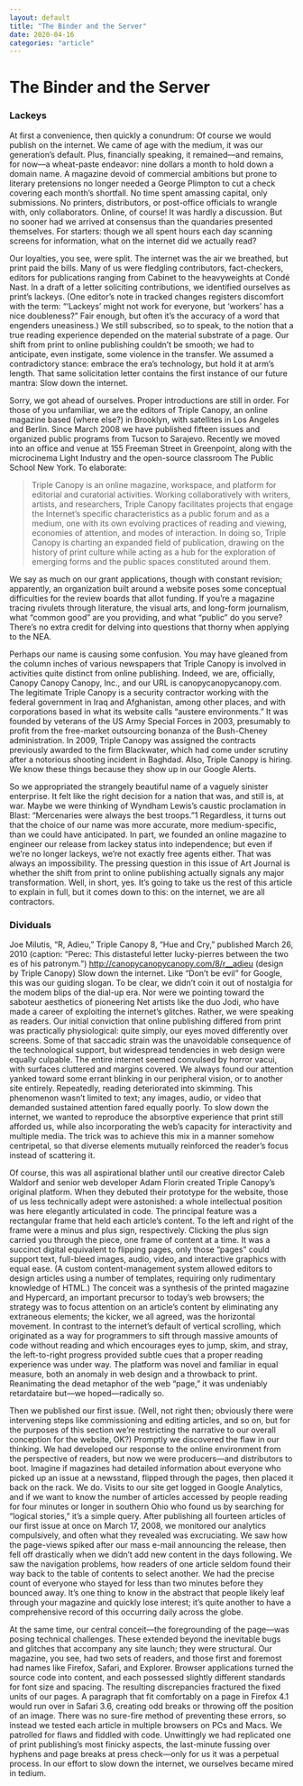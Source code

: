 ```yaml
---
layout: default
title: "The Binder and the Server"
date: 2020-04-16
categories: "article"
---
```


# The Binder and the Server

### Lackeys

At first a convenience, then quickly a conundrum: Of course we would publish on the internet. We came of age with the medium, it was our generation’s default. Plus, financially speaking, it remained—and remains, for now—a wheat-paste endeavor: nine dollars a month to hold down a domain name. A magazine devoid of commercial ambitions but prone to literary pretensions no longer needed a George Plimpton to cut a check covering each month’s shortfall. No time spent amassing capital, only submissions. No printers, distributors, or post-office officials to wrangle with, only collaborators. Online, of course! It was hardly a discussion. But no sooner had we arrived at consensus than the quandaries presented themselves. For starters: though we all spent hours each day scanning screens for information, what on the internet did we actually read?

Our loyalties, you see, were split. The internet was the air we breathed, but print paid the bills. Many of us were fledgling contributors, fact-checkers, editors for publications ranging from Cabinet to the heavyweights at Condé Nast. In a draft of a letter soliciting contributions, we identified ourselves as print’s lackeys. (One editor’s note in tracked changes registers discomfort with the term: “‘Lackeys’ might not work for everyone, but ‘workers’ has a nice doubleness?” Fair enough, but often it’s the accuracy of a word that engenders uneasiness.) We still subscribed, so to speak, to the notion that a true reading experience depended on the material substrate of a page. Our shift from print to online publishing couldn’t be smooth; we had to anticipate, even instigate, some violence in the transfer. We assumed a contradictory stance: embrace the era’s technology, but hold it at arm’s length. That same solicitation letter contains the first instance of our future mantra: Slow down the internet.

Sorry, we got ahead of ourselves. Proper introductions are still in order. For those of you unfamiliar, we are the editors of Triple Canopy, an online magazine based (where else?) in Brooklyn, with satellites in Los Angeles and Berlin. Since March 2008 we have published fifteen issues and organized public programs from Tucson to Sarajevo. Recently we moved into an office and venue at 155 Freeman Street in Greenpoint, along with the microcinema Light Industry and the open-source classroom The Public School New York. To elaborate:

> Triple Canopy is an online magazine, workspace, and platform for editorial and curatorial activities. Working collaboratively with writers, artists, and researchers, Triple Canopy facilitates projects that engage the Internet’s specific characteristics as a public forum and as a medium, one with its own evolving practices of reading and viewing, economies of attention, and modes of interaction. In doing so, Triple Canopy is charting an expanded field of publication, drawing on the history of print culture while acting as a hub for the exploration of emerging forms and the public spaces constituted around them.

We say as much on our grant applications, though with constant revision; apparently, an organization built around a website poses some conceptual difficulties for the review boards that allot funding. If you’re a magazine tracing rivulets through literature, the visual arts, and long-form journalism, what “common good” are you providing, and what “public” do you serve? There’s no extra credit for delving into questions that thorny when applying to the NEA.

Perhaps our name is causing some confusion. You may have gleaned from the column inches of various newspapers that Triple Canopy is involved in activities quite distinct from online publishing. Indeed, we are, officially, Canopy Canopy Canopy, Inc., and our URL is canopycanopycanopy.com. The legitimate Triple Canopy is a security contractor working with the federal government in Iraq and Afghanistan, among other places, and with corporations based in what its website calls “austere environments.” It was founded by veterans of the US Army Special Forces in 2003, presumably to profit from the free-market outsourcing bonanza of the Bush-Cheney administration. In 2009, Triple Canopy was assigned the contracts previously awarded to the firm Blackwater, which had come under scrutiny after a notorious shooting incident in Baghdad. Also, Triple Canopy is hiring. We know these things because they show up in our Google Alerts.

So we appropriated the strangely beautiful name of a vaguely sinister enterprise. It felt like the right decision for a nation that was, and still is, at war. Maybe we were thinking of Wyndham Lewis’s caustic proclamation in Blast: “Mercenaries were always the best troops.”1 Regardless, it turns out that the choice of our name was more accurate, more medium-specific, than we could have anticipated. In part, we founded an online magazine to engineer our release from lackey status into independence; but even if we’re no longer lackeys, we’re not exactly free agents either. That was always an impossibility. The pressing question in this issue of Art Journal is whether the shift from print to online publishing actually signals any major transformation. Well, in short, yes. It’s going to take us the rest of this article to explain in full, but it comes down to this: on the internet, we are all contractors.

### Dividuals

Joe Milutis, “R, Adieu,” Triple Canopy 8, “Hue and Cry,” published March 26, 2010 (caption: “Perec: This distasteful letter lucky-pierres between the two es of his patronym.”) http://canopycanopycanopy.com/8/r__adieu (design by Triple Canopy) Slow down the internet. Like “Don’t be evil” for Google, this was our guiding slogan. To be clear, we didn’t coin it out of nostalgia for the modem blips of the dial-up era. Nor were we pointing toward the saboteur aesthetics of pioneering Net artists like the duo Jodi, who have made a career of exploiting the internet’s glitches. Rather, we were speaking as readers. Our initial conviction that online publishing differed from print was practically physiological: quite simply, our eyes moved differently over screens. Some of that saccadic strain was the unavoidable consequence of the technological support, but widespread tendencies in web design were equally culpable. The entire internet seemed convulsed by horror vacui, with surfaces cluttered and margins covered. We always found our attention yanked toward some errant blinking in our peripheral vision, or to another site entirely. Repeatedly, reading deteriorated into skimming. This phenomenon wasn’t limited to text; any images, audio, or video that demanded sustained attention fared equally poorly. To slow down the internet, we wanted to reproduce the absorptive experience that print still afforded us, while also incorporating the web’s capacity for interactivity and multiple media. The trick was to achieve this mix in a manner somehow centripetal, so that diverse elements mutually reinforced the reader’s focus instead of scattering it.

Of course, this was all aspirational blather until our creative director Caleb Waldorf and senior web developer Adam Florin created Triple Canopy’s original platform. When they debuted their prototype for the website, those of us less technically adept were astonished: a whole intellectual position was here elegantly articulated in code. The principal feature was a rectangular frame that held each article’s content. To the left and right of the frame were a minus and plus sign, respectively. Clicking the plus sign carried you through the piece, one frame of content at a time. It was a succinct digital equivalent to flipping pages, only those “pages” could support text, full-bleed images, audio, video, and interactive graphics with equal ease. (A custom content-management system allowed editors to design articles using a number of templates, requiring only rudimentary knowledge of HTML.) The conceit was a synthesis of the printed magazine and Hypercard, an important precursor to today’s web browsers; the strategy was to focus attention on an article’s content by eliminating any extraneous elements; the kicker, we all agreed, was the horizontal movement. In contrast to the internet’s default of vertical scrolling, which originated as a way for programmers to sift through massive amounts of code without reading and which encourages eyes to jump, skim, and stray, the left-to-right progress provided subtle cues that a proper reading experience was under way. The platform was novel and familiar in equal measure, both an anomaly in web design and a throwback to print. Reanimating the dead metaphor of the web “page,” it was undeniably retardataire but—we hoped—radically so.

Then we published our first issue. (Well, not right then; obviously there were intervening steps like commissioning and editing articles, and so on, but for the purposes of this section we’re restricting the narrative to our overall conception for the website, OK?) Promptly we discovered the flaw in our thinking. We had developed our response to the online environment from the perspective of readers, but now we were producers—and distributors to boot. Imagine if magazines had detailed information about everyone who picked up an issue at a newsstand, flipped through the pages, then placed it back on the rack. We do. Visits to our site get logged in Google Analytics, and if we want to know the number of articles accessed by people reading for four minutes or longer in southern Ohio who found us by searching for “logical stories,” it’s a simple query. After publishing all fourteen articles of our first issue at once on March 17, 2008, we monitored our analytics compulsively, and often what they revealed was excruciating. We saw how the page-views spiked after our mass e-mail announcing the release, then fell off drastically when we didn’t add new content in the days following. We saw the navigation problems, how readers of one article seldom found their way back to the table of contents to select another. We had the precise count of everyone who stayed for less than two minutes before they bounced away. It’s one thing to know in the abstract that people likely leaf through your magazine and quickly lose interest; it’s quite another to have a comprehensive record of this occurring daily across the globe.

At the same time, our central conceit—the foregrounding of the page—was posing technical challenges. These extended beyond the inevitable bugs and glitches that accompany any site launch; they were structural. Our magazine, you see, had two sets of readers, and those first and foremost had names like Firefox, Safari, and Explorer. Browser applications turned the source code into content, and each possessed slightly different standards for font size and spacing. The resulting discrepancies fractured the fixed units of our pages. A paragraph that fit comfortably on a page in Firefox 4.1 would run over in Safari 3.6, creating odd breaks or throwing off the position of an image. There was no sure-fire method of preventing these errors, so instead we tested each article in multiple browsers on PCs and Macs. We patrolled for flaws and fiddled with code. Unwittingly we had replicated one of print publishing’s most finicky aspects, the last-minute fussing over hyphens and page breaks at press check—only for us it was a perpetual process. In our effort to slow down the internet, we ourselves became mired in tedium.